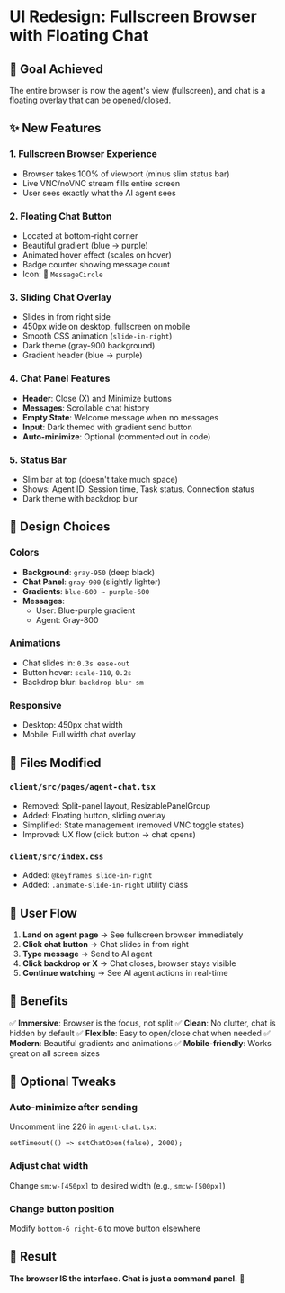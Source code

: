 # UI Redesign: Fullscreen Browser with Floating Chat

## 🎯 Goal Achieved
The entire browser is now the agent's view (fullscreen), and chat is a floating overlay that can be opened/closed.

## ✨ New Features

### 1. **Fullscreen Browser Experience**
- Browser takes 100% of viewport (minus slim status bar)
- Live VNC/noVNC stream fills entire screen
- User sees exactly what the AI agent sees

### 2. **Floating Chat Button**
- Located at bottom-right corner
- Beautiful gradient (blue → purple)
- Animated hover effect (scales on hover)
- Badge counter showing message count
- Icon: 💬 `MessageCircle`

### 3. **Sliding Chat Overlay**
- Slides in from right side
- 450px wide on desktop, fullscreen on mobile
- Smooth CSS animation (`slide-in-right`)
- Dark theme (gray-900 background)
- Gradient header (blue → purple)

### 4. **Chat Panel Features**
- **Header**: Close (X) and Minimize buttons
- **Messages**: Scrollable chat history
- **Empty State**: Welcome message when no messages
- **Input**: Dark themed with gradient send button
- **Auto-minimize**: Optional (commented out in code)

### 5. **Status Bar**
- Slim bar at top (doesn't take much space)
- Shows: Agent ID, Session time, Task status, Connection status
- Dark theme with backdrop blur

## 🎨 Design Choices

### Colors
- **Background**: `gray-950` (deep black)
- **Chat Panel**: `gray-900` (slightly lighter)
- **Gradients**: `blue-600 → purple-600`
- **Messages**:
  - User: Blue-purple gradient
  - Agent: Gray-800

### Animations
- Chat slides in: `0.3s ease-out`
- Button hover: `scale-110`, `0.2s`
- Backdrop blur: `backdrop-blur-sm`

### Responsive
- Desktop: 450px chat width
- Mobile: Full width chat overlay

## 📁 Files Modified

### `client/src/pages/agent-chat.tsx`
- Removed: Split-panel layout, ResizablePanelGroup
- Added: Floating button, sliding overlay
- Simplified: State management (removed VNC toggle states)
- Improved: UX flow (click button → chat opens)

### `client/src/index.css`
- Added: `@keyframes slide-in-right`
- Added: `.animate-slide-in-right` utility class

## 🚀 User Flow

1. **Land on agent page** → See fullscreen browser immediately
2. **Click chat button** → Chat slides in from right
3. **Type message** → Send to AI agent
4. **Click backdrop or X** → Chat closes, browser stays visible
5. **Continue watching** → See AI agent actions in real-time

## 🎯 Benefits

✅ **Immersive**: Browser is the focus, not split
✅ **Clean**: No clutter, chat is hidden by default
✅ **Flexible**: Easy to open/close chat when needed
✅ **Modern**: Beautiful gradients and animations
✅ **Mobile-friendly**: Works great on all screen sizes

## 🔧 Optional Tweaks

### Auto-minimize after sending
Uncomment line 226 in `agent-chat.tsx`:
```tsx
setTimeout(() => setChatOpen(false), 2000);
```

### Adjust chat width
Change `sm:w-[450px]` to desired width (e.g., `sm:w-[500px]`)

### Change button position
Modify `bottom-6 right-6` to move button elsewhere

## 🎉 Result
**The browser IS the interface. Chat is just a command panel.** 🚀

